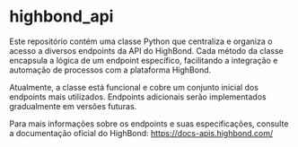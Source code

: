 # highbond_api

Este repositório contém uma classe Python que centraliza e organiza o acesso a diversos endpoints da API do HighBond. Cada método da classe encapsula a lógica de um endpoint específico, facilitando a integração e automação de processos com a plataforma HighBond.

Atualmente, a classe está funcional e cobre um conjunto inicial dos endpoints mais utilizados. Endpoints adicionais serão implementados gradualmente em versões futuras.

Para mais informações sobre os endpoints e suas especificações, consulte a documentação oficial do HighBond: https://docs-apis.highbond.com/
